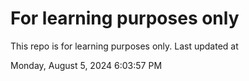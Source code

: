 # For learning purposes only
This repo is for learning purposes only.
Last updated at

Monday, August 5, 2024 6:03:57 PM

